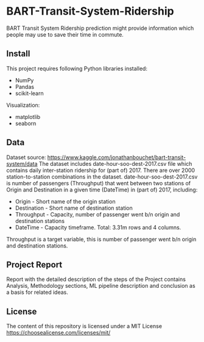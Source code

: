 # BART-Transit-System-Ridership
BART Transit System Ridership prediction might provide information which people may use to save their time in commute. 
## Install
This project requires following Python libraries installed:

- NumPy
- Pandas
- scikit-learn

Visualization:
- matplotlib
- seaborn

## Data
Dataset source: https://www.kaggle.com/jonathanbouchet/bart-transit-system/data
The dataset includes date-hour-soo-dest-2017.csv file which contains daily inter-station ridership for (part of) 2017. 
There are over 2000 station-to-station combinations in the dataset.
date-hour-soo-dest-2017.csv is number of passengers (Throughput) that went between two stations of Origin and Destination in a given time (DateTime) in (part of) 2017, including:

- Origin - Short name of the origin station
- Destination - Short name of destination station
- Throughput - Capacity, number of passenger went b/n origin and destination stations
- DateTime - Capacity timeframe.
    Total: 3.31m rows and 4 columns.
    
Throughput is a target variable, this is number of passenger went b/n origin and destination stations.

## Project Report
Report with the detailed description of the steps of the Project contains Analysis, Methodology sections, ML pipeline description and conclusion as a basis for related ideas.
## License
The content of this repository is licensed under a MIT License https://choosealicense.com/licenses/mit/
